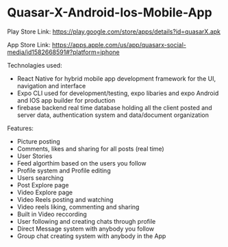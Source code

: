 # Quasar-X-Android-Ios-Mobile-App

Play Store Link: https://play.google.com/store/apps/details?id=quasarX.apk

App Store Link: https://apps.apple.com/us/app/quasarx-social-media/id1582668591#?platform=iphone


Technolagies used: 
  - React Native for hybrid mobile app development framework for the UI, navigation and interface 
  - Expo CLI used for development/testing, expo libaries and expo Android and IOS app builder for production
  - firebase backend real time database holding all the client posted  and server data, authentication system and data/document organization
  
  
  
Features: 
  - Picture posting
  - Comments, likes and sharing for all posts (real time)
  - User Stories
  - Feed algorthim based on the users you follow 
  - Profile system and Profile editing 
  - Users searching
  - Post Explore page
  - Video Explore page 
  - Video Reels posting and watching 
  - Video reels liking, commenting and sharing 
  - Built in Video reccording 
  - User following and creating chats through profile 
  - Direct Message system with anybody you follow 
  - Group chat creating system with anybody in the App
  
